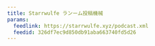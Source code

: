 ```yaml
---
title: Starrwulfe ランーム投稿機械
params:
  feedlink: https://starrwulfe.xyz/podcast.xml
  feedid: 326df7ec9d850db91aba663740fd5d26
---
```

